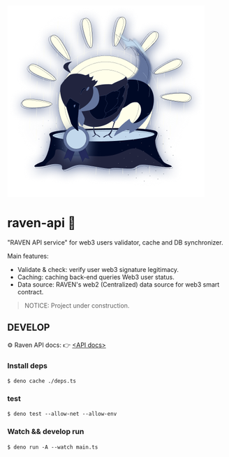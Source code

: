 ![RAVEN-cover](./doc/raven-cover.png)

# raven-api 🚧
"RAVEN API service" for web3 users validator, cache and DB synchronizer.

Main features:
- Validate & check: verify user web3 signature legitimacy.
- Caching: caching back-end queries Web3 user status.
- Data source: RAVEN's web2 (Centralized) data source for web3 smart contract.

> NOTICE: Project under construction.

## DEVELOP

⚙️ Raven API docs: 👉 [\<API docs\>](./doc/api.md)

### Install deps
```shell
$ deno cache ./deps.ts
```
### test
```shell
$ deno test --allow-net --allow-env
```
### Watch && develop run
```shell
$ deno run -A --watch main.ts
```
